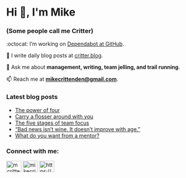 # Hi 👋, I'm Mike
### (Some people call me Critter)

:octocat: I’m working on [Dependabot at GitHub](https://github.com/features/security).

📝 I write daily blog posts at [critter.blog](https://critter.blog).

💬 Ask me about **management, writing, team jelling, and trail running**.

📫 Reach me at **mikecrittenden@gmail.com**.

### Latest blog posts
<!-- BLOG-POST-LIST:START -->
- [The power of four](https://critter.blog/2023/02/27/the-power-of-four/)
- [Carry a flosser around with you](https://critter.blog/2023/02/24/carry-a-flosser-around-with-you/)
- [The five stages of team focus](https://critter.blog/2023/02/23/the-five-stages-of-team-focus/)
- [“Bad news isn’t wine. It doesn’t improve with age.”](https://critter.blog/2023/02/22/bad-news-isnt-wine-it-doesnt-improve-with-age/)
- [What do you want from a mentor?](https://critter.blog/2023/02/21/what-do-you-want-from-a-mentor/)
<!-- BLOG-POST-LIST:END -->

<h3 align="left">Connect with me:</h3>
<p align="left">
<a href="https://twitter.com/mcrittenden" target="blank"><img align="center" src="https://raw.githubusercontent.com/rahuldkjain/github-profile-readme-generator/master/src/images/icons/Social/twitter.svg" alt="mcrittenden" height="30" width="40" /></a>
<a href="https://linkedin.com/in/mikecrittenden" target="blank"><img align="center" src="https://raw.githubusercontent.com/rahuldkjain/github-profile-readme-generator/master/src/images/icons/Social/linked-in-alt.svg" alt="mikecrittenden" height="30" width="40" /></a>
<a href="https://critter.blog/feed/" target="blank"><img align="center" src="https://raw.githubusercontent.com/rahuldkjain/github-profile-readme-generator/master/src/images/icons/Social/rss.svg" alt="https://critter.blog/feed/" height="30" width="40" /></a>
</p>
